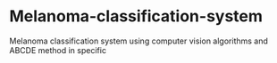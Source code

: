 # Melanoma-classification-system
Melanoma classification system using computer vision algorithms and ABCDE method  in specific
